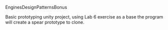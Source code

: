EnginesDesignPatternsBonus

Basic prototyping unity project, using Lab 6 exercise as a base
the program will create a spear prototype to clone.